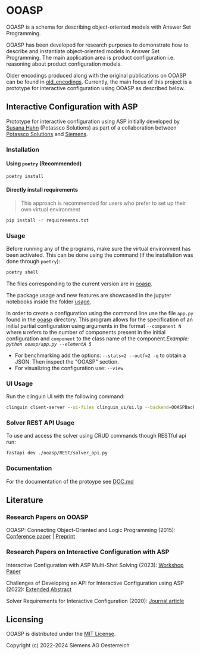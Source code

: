 # OOASP

OOASP is a schema for describing object-oriented models with Answer Set Programming.

OOASP has been developed for research purposes to demonstrate how to describe and instantiate object-oriented models in Answer Set Programming.
The main application area is product configuration i.e. reasoning about product configuration models.

Older encodings produced along with the original publications on OOASP can be found in [old_encodings](old_encodings).
Currently, the main focus of this project is a prototype for interactive configuration using OOASP as described below.

## Interactive Configuration with ASP

Prototype for interactive configuration using ASP initially developed by [Susana Hahn](https://github.com/susuhahnml) (Potassco Solutions) as part of a collaboration between [Potassco Solutions](https://potassco.com/) and [Siemens](https://www.siemens.com/innovation).

### Installation

#### Using `poetry` (Recommended)

```bash
poetry install
```
#### Directly install requirements

> This approach is recommended for users who prefer to set up their own virtual environment

```bash
pip install -r requirements.txt
```

### Usage

Before running any of the programs, make sure the virtual environment has been activated. This can be done using the command (if the installation was done through `poetry`):
```bash
poetry shell
```

The files corresponding to the current version are in [ooasp](ooasp).

The package usage and new features are showcased in the jupyter notebooks inside the folder [usage](usage).

In order to create a configuration using the command line use the file `app.py` found in the [ooasp](ooasp) directory. This program allows for the specification of an initial partial configuration using arguments in the format `--component N` where `N` refers to the number of components present in the initial configuration and `component` to the class name of the component.*Example: `python ooasp/app.py --elementA 5`*

- For benchmarking add the options: `--stats=2 --outf=2 -q` to obtain a JSON. Then inspect the "OOASP" section.
- For visualizing the configuration use: `--view`

### UI Usage

Run the clinguin UI with the following command:

```bash
clinguin client-server --ui-files clinguin_ui/ui.lp --backend=OOASPBackend --clingraph-files ooasp/encodings/viz_config.lp --default-graph=config --custom-classes clinguin_ui/ooasp_backend.py --domain-files examples/racks/kb.lp
```

### Solver REST API Usage

To use and access the solver using CRUD commands though RESTful api run:

```bash
fastapi dev ./ooasp/REST/solver_api.py
```

### Documentation

For the documentation of the protoype see [DOC.md](DOC.md)

## Literature

### Research Papers on OOASP

OOASP: Connecting Object-Oriented and Logic Programming (2015): [Conference paper](https://doi.org/10.1007/978-3-319-23264-5_28) | [Preprint](https://arxiv.org/abs/1508.03032)

### Research Papers on Interactive Configuration with ASP

Interactive Configuration with ASP Multi-Shot Solving (2023): [Workshop Paper](https://ceur-ws.org/Vol-3509/paper13.pdf )

Challenges of Developing an API for Interactive Configuration using ASP (2022): [Extended Abstract](http://www.kr.tuwien.ac.at/events/taasp22/papers/TAASP_2022_paper_5.pdf)

Solver Requirements for Interactive Configuration (2020): [Journal article](https://www.jucs.org/jucs_26_3/solver_requirements_for_interactive.html)

## Licensing

OOASP is distributed under the [MIT License](LICENSE).

Copyright (c) 2022-2024 Siemens AG Oesterreich
